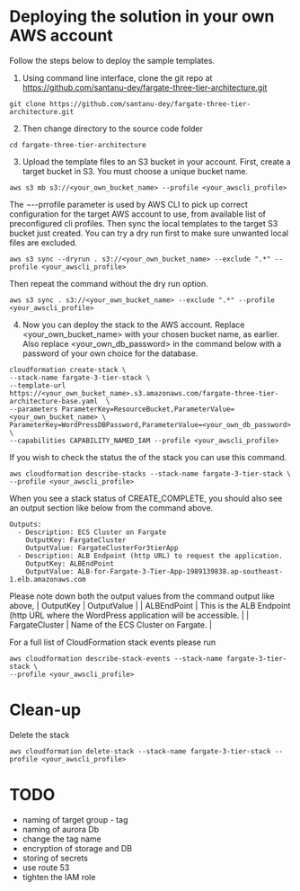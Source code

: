 # Deploying the solution in your own AWS account
Follow the steps below to deploy the sample templates. 
1. Using command line interface, clone the git repo at https://github.com/santanu-dey/fargate-three-tier-architecture.git
```shell
git clone https://github.com/santanu-dey/fargate-three-tier-architecture.git
``` 
2. Then change directory to the source code folder
```shell
cd fargate-three-tier-architecture
```
3. Upload the template files to an S3 bucket in your account. First, create a target bucket in S3. You must choose a unique bucket name. 
```shell
aws s3 mb s3://<your_own_bucket_name> --profile <your_awscli_profile>
```
The ¬--prrofile parameter is used by AWS CLI to pick up correct configuration for the target AWS account to use, from available list of preconfigured cli profiles. 
Then sync the local templates to the target S3 bucket just created.
You can try a dry run first to make sure unwanted local files are excluded. 
```shell
aws s3 sync --dryrun . s3://<your_own_bucket_name> --exclude ".*" --profile <your_awscli_profile>
```
Then repeat the command without the dry run option.
```shell
aws s3 sync . s3://<your_own_bucket_name> --exclude ".*" --profile <your_awscli_profile>
```
4. Now you can deploy the stack to the AWS account. 
Replace <your_own_bucket_name> with your chosen bucket name, as earlier. Also replace <your_own_db_password> in the command below with a password of your own choice for the database.
``` aws 
cloudformation create-stack \
--stack-name fargate-3-tier-stack \
--template-url https://<your_own_bucket_name>.s3.amazonaws.com/fargate-three-tier-architecture-base.yaml  \
--parameters ParameterKey=ResourceBucket,ParameterValue=<your_own_bucket_name> \
ParameterKey=WordPressDBPassword,ParameterValue=<your_own_db_password> \
--capabilities CAPABILITY_NAMED_IAM --profile <your_awscli_profile>
```
If you wish to check the status the of the stack you can use this command. 
```shell
aws cloudformation describe-stacks --stack-name fargate-3-tier-stack \
--profile <your_awscli_profile>
```
When you see a stack status of CREATE_COMPLETE, you should also see an output section like below from the command above.
```shell
Outputs:
  - Description: ECS Cluster on Fargate
    OutputKey: FargateCluster
    OutputValue: FargateClusterFor3tierApp
  - Description: ALB Endpoint (http URL) to request the application.
    OutputKey: ALBEndPoint
    OutputValue: ALB-for-Fargate-3-Tier-App-1989139838.ap-southeast-1.elb.amazonaws.com
```
Please note down both the output values from the command output like above,
| OutputKey	| OutputValue |
| ALBEndPoint | This is the ALB Endpoint (http URL where the WordPress application will be accessible. |
| FargateCluster | Name of the ECS Cluster on Fargate. |

For a full list of CloudFormation stack events please run
```shell
aws cloudformation describe-stack-events --stack-name fargate-3-tier-stack \
--profile <your_awscli_profile>
```

# Clean-up 
Delete the stack 
```shell
aws cloudformation delete-stack --stack-name fargate-3-tier-stack --profile <your_awscli_profile>
```


# TODO
* naming of target group - tag
* naming of aurora Db
* change the tag name
* encryption of storage and DB 
* storing of secrets 
* use route 53
* tighten the IAM role 

